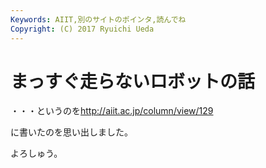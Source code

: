 ```yaml
---
Keywords: AIIT,別のサイトのポインタ,読んでね
Copyright: (C) 2017 Ryuichi Ueda
---
```


# <!--:ja-->まっすぐ走らないロボットの話<!--:-->
<!--:ja-->・・・というのを<a href="http://aiit.ac.jp/column/view/129" target="_blank">http://aiit.ac.jp/column/view/129</a>
に書いたのを思い出しました。


よろしゅう。
<!--:-->
